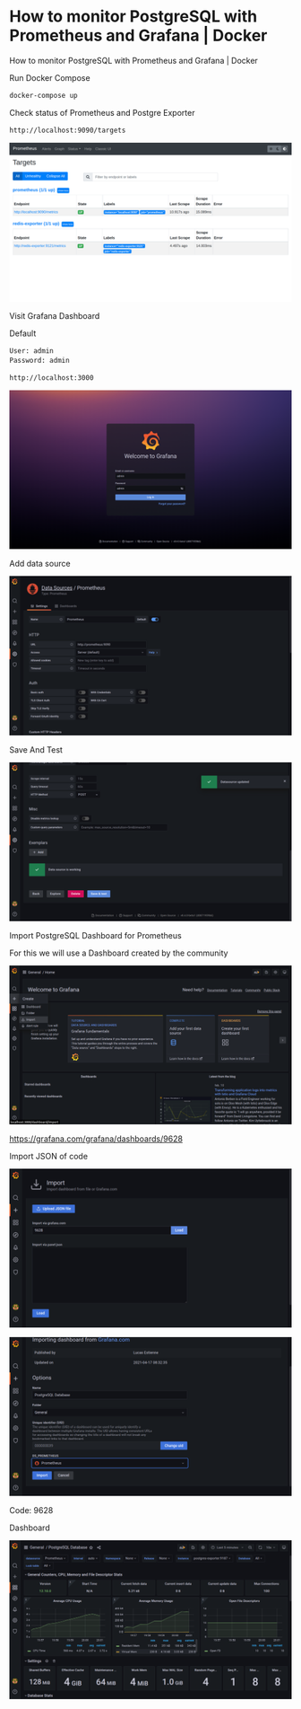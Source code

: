 # How to monitor PostgreSQL with Prometheus and Grafana | Docker
How to monitor PostgreSQL with Prometheus and Grafana | Docker

Run Docker Compose
```bash
docker-compose up
```
Check status of Prometheus and Postgre Exporter
```bash
http://localhost:9090/targets
```
![Alt text](images/prometheus.png?raw=true "Prometheus")

Visit Grafana Dashboard

Default
```bash
User: admin
Password: admin
```
```bash
http://localhost:3000
```
![Alt text](images/graphana.png?raw=true "Graphana")

Add data source

![Alt text](images/graphana-add-datasource.png?raw=true "Graphana Add Datasource")

Save And Test

![Alt text](images/graphana-save-test.png?raw=true "Graphana Save And Test")

Import PostgreSQL Dashboard for Prometheus

For this we will use a Dashboard created by the community

![Alt text](images/graphana-import-dashboard.png?raw=true "Graphana Import DashBoard")

https://grafana.com/grafana/dashboards/9628

Import JSON of code

![Alt text](images/graphana-import-dashboard2.png?raw=true "Graphana Import DashBoard2")

![Alt text](images/graphana-import-dashboard3.png?raw=true "Graphana Import DashBoard3")

Code: 9628

Dashboard

![Alt text](images/graphana-final.png?raw=true "Graphana Dashboard Final")
